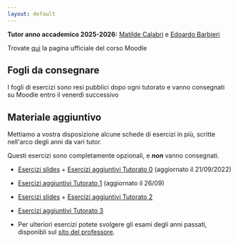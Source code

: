 ```yaml
---
layout: default
---
```


**Tutor anno accademico 2025-2026:** [Matilde Calabri](mailto:matilde.calabri@studenti.unitn.it) e [Edoardo Barbieri](mailto:edoardo.barbieri@studenti.unitn.it)

Trovate [qui](https://didatticaonline.unitn.it/dol/course/view.php?id=41665) la pagina ufficiale del corso Moodle

## Fogli da consegnare
 I fogli di esercizi sono resi pubblici dopo ogni tutorato e vanno consegnati su Moodle entro il venerdì successivo
 
## Materiale aggiuntivo

 Mettiamo a vostra disposizione alcune schede di esercizi in più, scritte nell'arco degli anni da vari tutor.

 Questi esercizi sono completamente opzionali, e **_non_** vanno consegnati.

 - [Esercizi slides](Esercizi_slides.pdf) + [Esercizi aggiuntivi Tutorato 0](Esercizi_aggiuntivi_0.pdf) (aggiornato il 21/09/2022)

 - [Esercizi aggiuntivi Tutorato 1](Esercizi_aggiuntivi_1.pdf) (aggiornato il 26/09)

 - [Esercizi slides](Esercizi_slides_2.pdf) + [Esercizi aggiuntivi Tutorato 2](Esercizi_aggiuntivi_2.pdf)

 - [Esercizi aggiuntivi Tutorato 3](Esercizi_aggiuntivi_3.pdf)

   

 - Per ulteriori esercizi potete svolgere gli esami degli anni passati, disponibli sul [sito del professore](https://disi.unitn.it/~zunino/teaching/informatica/).
